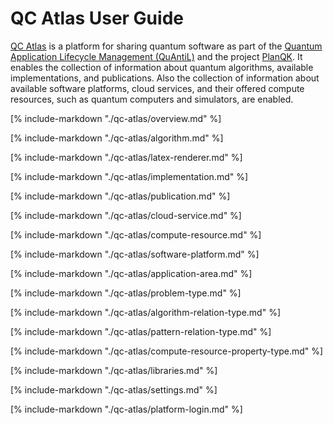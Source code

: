 # QC Atlas User Guide

[QC Atlas](https://github.com/UST-QuAntiL/qc-atlas) is a platform for sharing quantum software as part of the [Quantum Application Lifecycle Management (QuAntiL)](https://github.com/UST-QuAntiL) and the project [PlanQK](https://planqk.de/en/).
It enables the collection of information about quantum algorithms, available implementations, and publications.
Also the collection of information about available software platforms, cloud services, and their offered compute resources, such as quantum computers and simulators, are enabled. 

[%
   include-markdown "./qc-atlas/overview.md"
%]

[%
   include-markdown "./qc-atlas/algorithm.md"
%]

[%
   include-markdown "./qc-atlas/latex-renderer.md"
%]

[%
   include-markdown "./qc-atlas/implementation.md"
%]

[%
   include-markdown "./qc-atlas/publication.md"
%]

[%
   include-markdown "./qc-atlas/cloud-service.md"
%]

[%
   include-markdown "./qc-atlas/compute-resource.md"
%]

[%
   include-markdown "./qc-atlas/software-platform.md"
%]

[%
   include-markdown "./qc-atlas/application-area.md"
%]

[%
   include-markdown "./qc-atlas/problem-type.md"
%]

[%
   include-markdown "./qc-atlas/algorithm-relation-type.md"
%]

[%
   include-markdown "./qc-atlas/pattern-relation-type.md"
%]

[%
   include-markdown "./qc-atlas/compute-resource-property-type.md"
%]

[%
   include-markdown "./qc-atlas/libraries.md"
%]

[%
   include-markdown "./qc-atlas/settings.md"
%]

[%
   include-markdown "./qc-atlas/platform-login.md"
%]